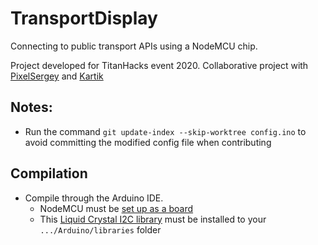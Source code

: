 # TransportDisplay

Connecting to public transport APIs using a NodeMCU chip.

Project developed for TitanHacks event 2020.
Collaborative project with [PixelSergey](https://github.com/PixelSergey)
and [Kartik](https://github.com/hax0kartik)

## Notes:
- Run the command `git update-index --skip-worktree config.ino` to avoid committing
the modified config file when contributing

## Compilation
- Compile through the Arduino IDE.
  - NodeMCU must be [set up as a board](https://www.instructables.com/id/Steps-to-Setup-Arduino-IDE-for-NODEMCU-ESP8266-WiF/)
  - This [Liquid Crystal I2C library](https://github.com/fdebrabander/Arduino-LiquidCrystal-I2C-library)
must be installed to your `.../Arduino/libraries` folder